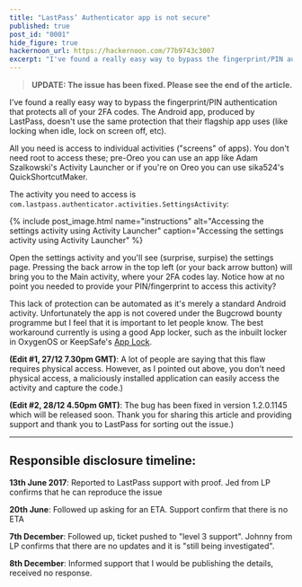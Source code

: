 ```yaml
---
title: "LastPass’ Authenticator app is not secure"
published: true
post_id: "0001"
hide_figure: true
hackernoon_url: https://hackernoon.com/77b9743c3007
excerpt: "I've found a really easy way to bypass the fingerprint/PIN authentication that protects all of your 2FA codes. The Android app, produced by LastPass, doesn't"
---
```


> **UPDATE: The issue has been fixed. Please see the end of the article.**

I've found a really easy way to bypass the fingerprint/PIN authentication that protects all of your 2FA codes. The Android app, produced by LastPass, doesn't use the same protection that their flagship app uses (like locking when idle, lock on screen off, etc).

All you need is access to individual activities ("screens" of apps). You don't need root to access these; pre-Oreo you can use an app like Adam Szalkowski's Activity Launcher or if you're on Oreo you can use sika524's QuickShortcutMaker.

The activity you need to access is `com.lastpass.authenticator.activities.SettingsActivity`:

{% include post_image.html name="instructions" alt="Accessing the settings activity using Activity Launcher" caption="Accessing the settings activity using Activity Launcher" %}


Open the settings activity and you'll see (surprise, surpise) the settings page. Pressing the back arrow in the top left (or your back arrow button) will bring you to the Main activity, where your 2FA codes lay. Notice how at no point you needed to provide your PIN/fingerprint to access this activity?

This lack of protection can be automated as it's merely a standard Android activity. Unfortunately the app is not covered under the Bugcrowd bounty programme but I feel that it is important to let people know. The best workaround currently is using a good App locker, such as the inbuilt locker in OxygenOS or KeepSafe's [App Lock](https://play.google.com/store/apps/details?id=com.getkeepsafe.applock).

**(Edit #1, 27/12 7.30pm GMT)**: A lot of people are saying that this flaw requires physical access. However, as I pointed out above, you don't need physical access, a maliciously installed application can easily access the activity and capture the code.)

**(Edit #2, 28/12 4.50pm GMT)**: The bug has been fixed in version 1.2.0.1145 which will be released soon. Thank you for sharing this article and providing support and thank you to LastPass for sorting out the issue.)

---

## Responsible disclosure timeline:

**13th June 2017**: Reported to LastPass support with proof. Jed from LP confirms that he can reproduce the issue

**20th June**: Followed up asking for an ETA. Support confirm that there is no ETA

**7th December**: Followed up, ticket pushed to "level 3 support". Johnny from LP confirms that there are no updates and it is "still being investigated".

**8th December**: Informed support that I would be publishing the details, received no response.